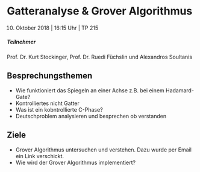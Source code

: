 # Gatteranalyse & Grover Algorithmus
10. Oktober 2018 | 16:15 Uhr | TP 215

##### Teilnehmer
Prof. Dr. Kurt Stockinger, Prof. Dr. Ruedi Füchslin und Alexandros Soultanis

## Besprechungsthemen
- Wie funktioniert das Spiegeln an einer Achse z.B. bei einem Hadamard-Gate?
- Kontrolliertes nicht Gatter
- Was ist ein kobntrollierte C-Phase?
- Deutschproblem analysieren und besprechen ob verstanden

## Ziele
- Grover Algorithmus untersuchen und verstehen. Dazu wurde per Email ein Link verschickt.
- Wie wird der Grover Algorithmus implementiert?
